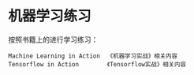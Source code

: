 # 机器学习练习

按照书籍上的进行学习练习：

    Machine Learning in Action  《机器学习实战》相关内容
    Tensorflow in Action        《Tensorflow实战》相关内容